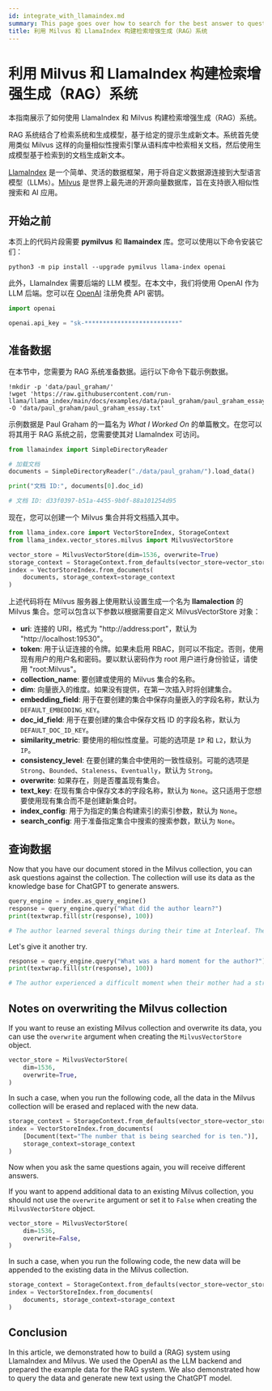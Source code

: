 ```yaml
---
id: integrate_with_llamaindex.md
summary: This page goes over how to search for the best answer to questions using Milvus as the Vector Database and LlamaIndex as the embedding system.
title: 利用 Milvus 和 LlamaIndex 构建检索增强生成（RAG）系统
---
```


# 利用 Milvus 和 LlamaIndex 构建检索增强生成（RAG）系统

本指南展示了如何使用 LlamaIndex 和 Milvus 构建检索增强生成（RAG）系统。

RAG 系统结合了检索系统和生成模型，基于给定的提示生成新文本。系统首先使用类似 Milvus 这样的向量相似性搜索引擎从语料库中检索相关文档，然后使用生成模型基于检索到的文档生成新文本。

[LlamaIndex](https://www.llamaindex.ai/) 是一个简单、灵活的数据框架，用于将自定义数据源连接到大型语言模型（LLMs）。[Milvus](https://milvus.io/) 是世界上最先进的开源向量数据库，旨在支持嵌入相似性搜索和 AI 应用。

## 开始之前

本页上的代码片段需要 **pymilvus** 和 **llamaindex** 库。您可以使用以下命令安装它们：

```shell
python3 -m pip install --upgrade pymilvus llama-index openai
```

此外，LlamaIndex 需要后端的 LLM 模型。在本文中，我们将使用 OpenAI 作为 LLM 后端。您可以在 [OpenAI](https://openai.com/) 注册免费 API 密钥。

```python
import openai

openai.api_key = "sk-**************************"
```

## 准备数据

在本节中，您需要为 RAG 系统准备数据。运行以下命令下载示例数据。

```shell
!mkdir -p 'data/paul_graham/'
!wget 'https://raw.githubusercontent.com/run-llama/llama_index/main/docs/examples/data/paul_graham/paul_graham_essay.txt' -O 'data/paul_graham/paul_graham_essay.txt'
```

示例数据是 Paul Graham 的一篇名为 _What I Worked On_ 的单篇散文。在您可以将其用于 RAG 系统之前，您需要使其对 LlamaIndex 可访问。

```python
from llamaindex import SimpleDirectoryReader

# 加载文档
documents = SimpleDirectoryReader("./data/paul_graham/").load_data()

print("文档 ID:", documents[0].doc_id)

# 文档 ID: d33f0397-b51a-4455-9b0f-88a101254d95
```

现在，您可以创建一个 Milvus 集合并将文档插入其中。

```python
from llama_index.core import VectorStoreIndex, StorageContext
from llama_index.vector_stores.milvus import MilvusVectorStore

vector_store = MilvusVectorStore(dim=1536, overwrite=True)
storage_context = StorageContext.from_defaults(vector_store=vector_store)
index = VectorStoreIndex.from_documents(
    documents, storage_context=storage_context
)
```

<div class="alert note">

上述代码将在 Milvus 服务器上使用默认设置生成一个名为 **llamalection** 的 Milvus 集合。您可以包含以下参数以根据需要自定义 MilvusVectorStore 对象：

- **uri**: 连接的 URI，格式为 "http://address:port"，默认为 "http://localhost:19530"。
- **token**: 用于认证连接的令牌。如果未启用 RBAC，则可以不指定。否则，使用现有用户的用户名和密码。要以默认密码作为 root 用户进行身份验证，请使用 "root:Milvus"。
- **collection_name**: 要创建或使用的 Milvus 集合的名称。
- **dim**: 向量嵌入的维度。如果没有提供，在第一次插入时将创建集合。
- **embedding_field**: 用于在要创建的集合中保存向量嵌入的字段名称，默认为 `DEFAULT_EMBEDDING_KEY`。
- **doc_id_field**: 用于在要创建的集合中保存文档 ID 的字段名称，默认为 `DEFAULT_DOC_ID_KEY`。
- **similarity_metric**: 要使用的相似性度量。可能的选项是 `IP` 和 `L2`，默认为 `IP`。
- **consistency_level**: 在要创建的集合中使用的一致性级别。可能的选项是 `Strong`、`Bounded`、`Staleness`、`Eventually`，默认为 `Strong`。
- **overwrite**: 如果存在，则是否覆盖现有集合。
- **text_key**: 在现有集合中保存文本的字段名称，默认为 `None`。这只适用于您想要使用现有集合而不是创建新集合时。
- **index_config**: 用于为指定的集合构建索引的索引参数，默认为 `None`。
- **search_config**: 用于准备指定集合中搜索的搜索参数，默认为 `None`。

</div>

## 查询数据

Now that you have our document stored in the Milvus collection, you can ask questions against the collection. The collection will use its data as the knowledge base for ChatGPT to generate answers.

```python
query_engine = index.as_query_engine()
response = query_engine.query("What did the author learn?")
print(textwrap.fill(str(response), 100))

# The author learned several things during their time at Interleaf. They learned that it's better for technology companies to be run by product people than sales people, that code edited by too many people leads to bugs, that cheap office space is not worth it if it's depressing, that planned meetings are inferior to corridor conversations, that big bureaucratic customers can be a dangerous source of money, and that there's not much overlap between conventional office hours and the optimal time for hacking. However, the most important thing the author learned is that the low end eats the high end, meaning that it's advantageous to be the "entry level" option because if you're not, someone else will be and will surpass you.
```

Let's give it another try.

```python
response = query_engine.query("What was a hard moment for the author?")
print(textwrap.fill(str(response), 100))

# The author experienced a difficult moment when their mother had a stroke and was put in a nursing home. The stroke destroyed her balance, and the author and their sister were determined to help her get out of the nursing home and back to her house.
```

## Notes on overwriting the Milvus collection

If you want to reuse an existing Milvus collection and overwrite its data, you can use the `overwrite` argument when creating the `MilvusVectorStore` object.

```python
vector_store = MilvusVectorStore(
    dim=1536,
    overwrite=True,
)
```

In such a case, when you run the following code, all the data in the Milvus collection will be erased and replaced with the new data.

```python
storage_context = StorageContext.from_defaults(vector_store=vector_store)
index = VectorStoreIndex.from_documents(
    [Document(text="The number that is being searched for is ten.")],
    storage_context=storage_context
)
```

Now when you ask the same questions again, you will receive different answers.

If you want to append additional data to an existing Milvus collection, you should not use the `overwrite` argument or set it to `False` when creating the `MilvusVectorStore` object.

```python
vector_store = MilvusVectorStore(
    dim=1536,
    overwrite=False,
)
```

In such a case, when you run the following code, the new data will be appended to the existing data in the Milvus collection.

```python
storage_context = StorageContext.from_defaults(vector_store=vector_store)
index = VectorStoreIndex.from_documents(
    documents, storage_context=storage_context
)
```

## Conclusion

In this article, we demonstrated how to build a (RAG) system using LlamaIndex and Milvus. We used the OpenAI as the LLM backend and prepared the example data for the RAG system. We also demonstrated how to query the data and generate new text using the ChatGPT model.
